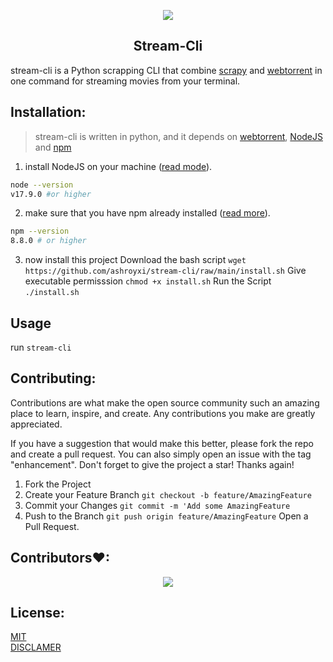 <p align="center">
  <img src=".github/logo.gif" />
</p>

<h2 align='center'> Stream-Cli </h2>

stream-cli is a Python scrapping CLI that combine [scrapy](https://scrapy.org) and [webtorrent](https://github.com/webtorrent/webtorrent-cli) in one command for streaming movies from your terminal.

## Installation:
> stream-cli is written in python, and it depends on [webtorrent](https://github.com/webtorrent/webtorrent-cli), [NodeJS](https://nodejs.org) and [npm](https://www.npmjs.com)

1. install NodeJS on your machine ([read mode](https://nodejs.org/en/download/)).
```bash
node --version
v17.9.0 #or higher
```
2. make sure that you have npm already installed ([read more](https://docs.npmjs.com/cli/v7/configuring-npm/install)).
```bash
npm --version
8.8.0 # or higher
```
3. now install this project
Download the bash script
`wget https://github.com/ashroyxi/stream-cli/raw/main/install.sh`
Give executable permisssion
`chmod +x install.sh`
Run the Script
`./install.sh`

## Usage
run `stream-cli` 


## Contributing:
Contributions are what make the open source community such an amazing place to learn, inspire, and create. Any contributions you make are greatly appreciated.

If you have a suggestion that would make this better, please fork the repo and create a pull request. You can also simply open an issue with the tag "enhancement". Don't forget to give the project a star! Thanks again!

1. Fork the Project
2. Create your Feature Branch `git checkout -b feature/AmazingFeature`
3. Commit your Changes `git commit -m 'Add some AmazingFeature`
4. Push to the Branch `git push origin feature/AmazingFeature`
Open a Pull Request.

## Contributors❤:
<div align="center">
	<a href="https://github.com/kaboussi/stream-cli/graphs/contributors">
  	<img src="https://contrib.rocks/image?repo=kaboussi/stream-cli" />
	</a>
</div>

## License:
[MIT](https://mit-license.org/)<br>
[DISCLAMER](https://www.disclaimertemplate.net/live.php?token=xyytrgo4QtkLMNCB6LEIO6Q39YDFyhu2)



<!-- Links -->
[virtualenv]: https://github.com/redelka00/stream-cli/blob/main/docs/windowsVenv.md
